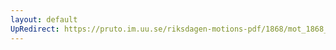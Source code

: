 ```yaml
---
layout: default
UpRedirect: https://pruto.im.uu.se/riksdagen-motions-pdf/1868/mot_1868__fk__75.pdf
---
```


